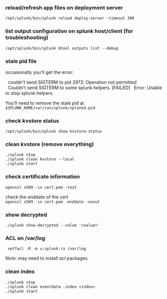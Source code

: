 ### reload/refresh app files on deployment server
`/opt/splunk/bin/splunk reload deploy-server -timeout 300`

### list output configuration on splunk host/client (for troubleshooting)
`/opt/splunk/bin/splunk btool outputs list --debug`

### stale pid file
occasionally you'll get the error:

&nbsp; couldn't send SIGTERM to pid 2972: Operation not permitted  
&nbsp; Couldn't send SIGTERM to some splunk helpers. [FAILED]
&nbsp; Error: Unable to stop splunk helpers.

You'll need to remove the stale pid at `$SPLUNK_HOME/var/run/splunk/splunkd.pid`


### check kvstore status
`/opt/splunk/bin/splunk show kvstore-status`

### clean kvstore (remove everything)
```
./splunk stop
./splunk clean kvstore --local
./splunk start
```

### check certificate information
`openssl x509 -in cert.pem -text`

check the enddate of the cert<br />
`openssl x509 -in cert.pem -enddate -noout`

### show decrypted
`./splunk show-decrypted --value '<value>'`


### ACL on /var/log 
` setfacl -R -m u:splunk:rx /var/log`

Note: may need to install *acl* packages


### clean index

```
./splunk stop
./splunk clean eventdata -index <index>
./splunk start
```
